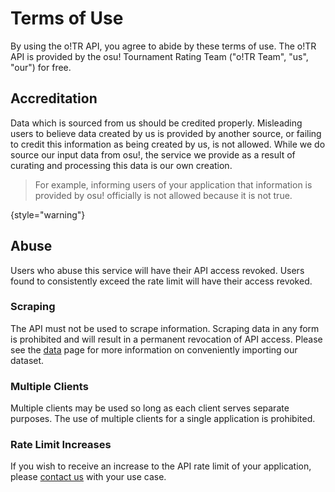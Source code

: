 # Terms of Use

By using the o!TR API, you agree to abide by these terms of use. The o!TR API is provided by the osu! Tournament Rating Team ("o!TR Team", "us", "our") for free.

## Accreditation

Data which is sourced from us should be credited properly. Misleading users to believe data created by us is provided by another source, or failing to credit this information as being created by us, is not allowed. While we do source our input data from osu!, the service we provide as a result of curating and processing this data is our own creation.

> For example, informing users of your application that information is provided by osu! officially is not allowed because it is not true.
> 
{style="warning"}

## Abuse

Users who abuse this service will have their API access revoked. Users found to consistently exceed the rate limit will have their access revoked.

### Scraping

The API must not be used to scrape information. Scraping data in any form is prohibited and will result in a permanent revocation of API access. Please see the [data](Data.md) page for more information on conveniently importing our dataset.

### Multiple Clients

Multiple clients may be used so long as each client serves separate purposes. The use of multiple clients for a single application is prohibited.

### Rate Limit Increases

If you wish to receive an increase to the API rate limit of your application, please [contact us](Contact.md) with your use case.